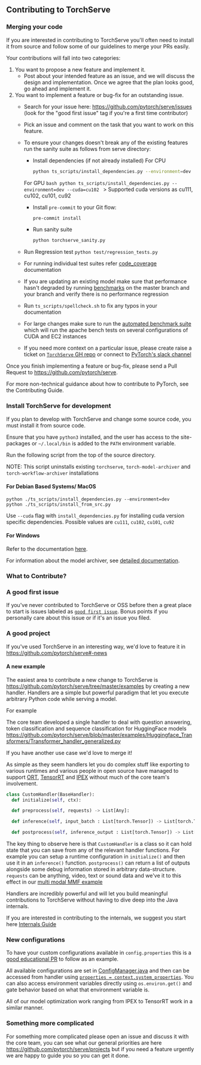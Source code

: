 ## Contributing to TorchServe
### Merging your code

If you are interested in contributing to TorchServe you'll often need to install it from source and follow some of our guidelines to merge your PRs easily.

Your contributions will fall into two categories:

1. You want to propose a new feature and implement it.
    - Post about your intended feature as an issue, and we will discuss the design and implementation. Once we agree that the plan looks good, go ahead and implement it.
2. You want to implement a feature or bug-fix for an outstanding issue.
    - Search for your issue here: https://github.com/pytorch/serve/issues (look for the "good first issue" tag if you're a first time contributor)
    - Pick an issue and comment on the task that you want to work on this feature.
    - To ensure your changes doesn't break any of the existing features run the sanity suite as follows from serve directory:
        - Install dependencies (if not already installed)
          For CPU

          ```bash
          python ts_scripts/install_dependencies.py --environment=dev
          ```

         For GPU
           ```bash
           python ts_scripts/install_dependencies.py --environment=dev --cuda=cu102
           ```
            > Supported cuda versions as cu111, cu102, cu101, cu92
        - Install `pre-commit` to your Git flow:
            ```bash
            pre-commit install
            ```
        - Run sanity suite
          ```bash
          python torchserve_sanity.py
          ```
    - Run Regression test `python test/regression_tests.py`
    - For running individual test suites refer [code_coverage](docs/code_coverage.md) documentation
    - If you are updating an existing model make sure that performance hasn't degraded by running [benchmarks](https://github.com/pytorch/serve/tree/master/benchmarks) on the master branch and your branch and verify there is no performance regression
    - Run `ts_scripts/spellcheck.sh` to fix any typos in your documentation
    - For large changes make sure to run the [automated benchmark suite](https://github.com/pytorch/serve/tree/master/test/benchmark) which will run the apache bench tests on several configurations of CUDA and EC2 instances
    - If you need more context on a particular issue, please create raise a ticket on [`TorchServe` GH repo](https://github.com/pytorch/serve/issues/new/choose) or connect to [PyTorch's slack channel](https://pytorch.slack.com/)

Once you finish implementing a feature or bug-fix, please send a Pull Request to https://github.com/pytorch/serve.

For more non-technical guidance about how to contribute to PyTorch, see the Contributing Guide.

### Install TorchServe for development

If you plan to develop with TorchServe and change some source code, you must install it from source code.

Ensure that you have `python3` installed, and the user has access to the site-packages or `~/.local/bin` is added to the `PATH` environment variable.

Run the following script from the top of the source directory.

NOTE: This script uninstalls existing `torchserve`, `torch-model-archiver` and `torch-workflow-archiver` installations

#### For Debian Based Systems/ MacOS

```
python ./ts_scripts/install_dependencies.py --environment=dev
python ./ts_scripts/install_from_src.py
```

Use `--cuda` flag with `install_dependencies.py` for installing cuda version specific dependencies. Possible values are `cu111`, `cu102`, `cu101`, `cu92`

#### For Windows

Refer to the documentation [here](docs/torchserve_on_win_native.md).

For information about the model archiver, see [detailed documentation](model-archiver/README.md).

### What to Contribute?

### A good first issue
If you've never contributed to TorchServe or OSS before then a great place to start is issues labeled as [`good first issue`](https://github.com/pytorch/serve/issues?q=is%3Aissue+is%3Aopen+label%3A%22good+first+issue%22). Bonus points if you personally care about this issue or if it's an issue you filed.

### A good project
If you've used TorchServe in an interesting way, we'd love to feature it in https://github.com/pytorch/serve#-news

#### A new example
The easiest area to contribute a new change to TorchServe is https://github.com/pytorch/serve/tree/master/examples by creating a new handler. Handlers are a simple but powerful paradigm that let you execute arbitrary Python code while serving a model.

For example

The core team developed a single handler to deal with question answering, token classification and sequence classification for HuggingFace models https://github.com/pytorch/serve/blob/master/examples/Huggingface_Transformers/Transformer_handler_generalized.py

If you have another use case we'd love to merge it!

As simple as they seem handlers let you do complex stuff like exporting to various runtimes and various people in open source have managed to support [ORT](https://discuss.pytorch.org/t/deploying-onnx-model-with-torchserve/97725/2), [TensorRT](https://github.com/pytorch/serve/issues/1243) and [IPEX](https://github.com/pytorch/serve/tree/master/examples/intel_extension_for_pytorch) without much of the core team's involvement.

```python
class CustomHandler(BaseHandler):
  def initialize(self, ctx):

  def preprocess(self, requests) -> List[Any]:

  def inference(self, input_batch : List[torch.Tensor]) -> List[torch.Tensor]:

  def postprocess(self, inference_output : List[torch.Tensor]) -> List[Any]:

```

The key thing to observe here is that `CustomHandler` is a class so it can hold state that you can save from any of the relevant handler functions. For example you can setup a runtime configuration in `initialize()` and then use it in an `inference()` function. `postprocess()` can return a list of outputs alongside some debug information stored in arbitrary data-structure. `requests` can be anything, video, text or sound data and we've it to this effect in our [multi modal MMF example](https://github.com/pytorch/serve/tree/master/examples/MMF-activity-recognition)

Handlers are incredibly powerful and will let you build meaningful contributions to TorchServe without having to dive deep into the Java internals.

If you are interested in contributing to the internals, we suggest you start here [Internals Guide](docs/internals.md)


### New configurations
To have your custom configurations available in `config.properties` this is a [good educational PR](https://github.com/pytorch/serve/pull/1319) to follow as an example.

All available configurations are set in [ConfigManager.java](https://github.com/pytorch/serve/blob/master/frontend/server/src/main/java/org/pytorch/serve/util/ConfigManager.java) and then can be accessed from handler using [`properties = context.system_properties`](https://github.com/pytorch/serve/blob/master/ts/torch_handler/base_handler.py). You can also access environment variables directly using `os.environ.get()` and gate behavior based on what that environment variable is.

All of our model optimization work ranging from IPEX to TensorRT work in a similar manner.


### Something more complicated
For something more complicated please open an issue and discuss it with the core team, you can see what our general priorities are here https://github.com/pytorch/serve/projects but if you need a feature urgently we are happy to guide you so you can get it done.